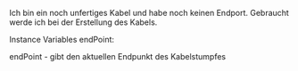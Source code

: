 Ich bin ein noch unfertiges Kabel und habe noch keinen Endport. Gebraucht werde ich bei der Erstellung des Kabels.

Instance Variables
	endPoint:		<Point>

endPoint
	- gibt den aktuellen Endpunkt des Kabelstumpfes
